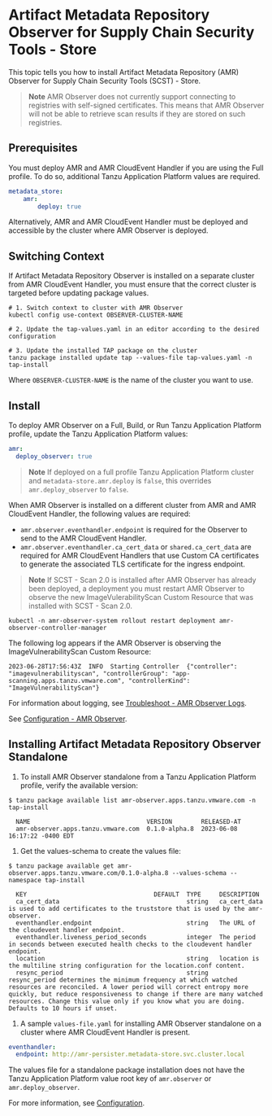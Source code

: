 # Artifact Metadata Repository Observer for Supply Chain Security Tools - Store

This topic tells you how to install Artifact Metadata Repository (AMR) Observer for Supply Chain Security Tools (SCST) - Store.

>**Note** AMR Observer does not currently support connecting to registries with self-signed certificates. This means that AMR Observer will not be able to retrieve scan results if they are stored on such registries.

## <a id='prerecs'></a> Prerequisites

You must deploy AMR and AMR CloudEvent Handler if you are using the Full profile. To do so, additional Tanzu Application Platform values are required.

```yaml
metadata_store:
    amr:
        deploy: true
```

Alternatively, AMR and AMR CloudEvent Handler must be deployed and accessible by the cluster where AMR Observer is deployed.

## <a id='switch-context'></a> Switching Context

If Artifact Metadata Repository Observer is installed on a separate cluster from AMR CloudEvent Handler, you must ensure that the correct cluster is targeted before updating package values.

```console
# 1. Switch context to cluster with AMR Observer
kubectl config use-context OBSERVER-CLUSTER-NAME

# 2. Update the tap-values.yaml in an editor according to the desired configuration

# 3. Update the installed TAP package on the cluster
tanzu package installed update tap --values-file tap-values.yaml -n tap-install
```

Where `OBSERVER-CLUSTER-NAME` is the name of the cluster you want to use.

## <a id='install'></a> Install

To deploy AMR Observer on a Full, Build, or Run Tanzu Application Platform profile, update the Tanzu Application Platform values:

```yaml
amr: 
  deploy_observer: true
```

>**Note** If deployed on a full profile Tanzu Application Platform cluster and `metadata-store.amr.deploy` is `false`, this overrides `amr.deploy_observer` to `false`.

When AMR Observer is installed on a different cluster from AMR and AMR CloudEvent Handler, the following values are required:

- `amr.observer.eventhandler.endpoint` is required for the Observer to send to the AMR CloudEvent Handler.
- `amr.observer.eventhandler.ca_cert_data` or `shared.ca_cert_data` are required for AMR CloudEvent Handlers that use Custom CA certificates to generate the associated TLS certificate for the ingress endpoint.

>**Note** If SCST - Scan 2.0 is installed after AMR Observer has already been deployed, a deployment you must restart AMR Observer to observe the new ImageVulerabilityScan Custom Resource that was installed with SCST - Scan 2.0.

```console
kubectl -n amr-observer-system rollout restart deployment amr-observer-controller-manager
```

The following log appears if the AMR Observer is observing the ImageVulnerabilityScan Custom Resource:

```log
2023-06-28T17:56:43Z  INFO  Starting Controller  {"controller": "imagevulnerabilityscan", "controllerGroup": "app-scanning.apps.tanzu.vmware.com", "controllerKind": "ImageVulnerabilityScan"}
```

For information about logging, see [Troubleshoot - AMR Observer Logs](./troubleshooting.hbs.md#amr-observer-logs).

See [Configuration - AMR Observer](./configuration.hbs.md#amr-observer).

## <a id='standalone-install'></a> Installing Artifact Metadata Repository Observer Standalone

1. To install AMR Observer standalone from a Tanzu Application Platform profile, verify the available version:
  
  ```console
  $ tanzu package available list amr-observer.apps.tanzu.vmware.com -n tap-install

    NAME                                VERSION        RELEASED-AT
    amr-observer.apps.tanzu.vmware.com  0.1.0-alpha.8  2023-06-08 16:17:22 -0400 EDT
  ```

1. Get the values-schema to create the values file:
  
  ```console
  $ tanzu package available get amr-observer.apps.tanzu.vmware.com/0.1.0-alpha.8 --values-schema --namespace tap-install

    KEY                                   DEFAULT  TYPE     DESCRIPTION
    ca_cert_data                                   string   ca_cert_data is used to add certificates to the truststore that is used by the amr-observer.
    eventhandler.endpoint                          string   The URL of the cloudevent handler endpoint.
    eventhandler.liveness_period_seconds           integer  The period in seconds between executed health checks to the cloudevent handler endpoint.
    location                                       string   location is the multiline string configuration for the location.conf content.
    resync_period                                  string   resync_period determines the minimum frequency at which watched resources are reconciled. A lower period will correct entropy more quickly, but reduce responsiveness to change if there are many watched resources. Change this value only if you know what you are doing. Defaults to 10 hours if unset.
  ```

1. A sample `values-file.yaml` for installing AMR Observer standalone on a cluster where AMR CloudEvent Handler is present.

  ```yaml
  eventhandler:
    endpoint: http://amr-persister.metadata-store.svc.cluster.local
  ```

The values file for a standalone package installation does not have the Tanzu Application Platform value root key of `amr.observer` or `amr.deploy_observer`.

For more information, see [Configuration](./configuration.hbs.md#Configuration).
